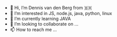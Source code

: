 - 👋 Hi, I’m Dennis van den Berg from 🇧🇷
- 👀 I’m interested in JS, node.js, java, python, linux 
- 🌱 I’m currently learning JAVA
- 💞️ I’m looking to collaborate on ...
- 📫 How to reach me ...

<!---
dennisberg13100/dennisberg13100 is a ✨ special ✨ repository because its `README.md` (this file) appears on your GitHub profile.
You can click the Preview link to take a look at your changes.
--->

